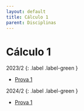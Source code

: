 ```yaml
---
layout: default
title: Cálculo 1
parent: Disciplinas
---
```


# Cálculo 1

2023/2
{: .label .label-green }

- [Prova 1](2023/2/prova1.pdf)

2024/2
{: .label .label-green }

- [Prova 1](2024/2/prova1.pdf)
